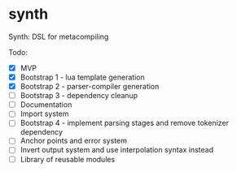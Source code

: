 # synth

Synth: DSL for metacompiling

Todo:
- [x] MVP
- [x] Bootstrap 1 - lua template generation
- [x] Bootstrap 2 - parser-compiler generation
- [ ] Bootstrap 3 - dependency cleanup
- [ ] Documentation
- [ ] Import system
- [ ] Bootstrap 4 - implement parsing stages and remove tokenizer dependency
- [ ] Anchor points and error system
- [ ] Invert output system and use interpolation syntax instead
- [ ] Library of reusable modules
